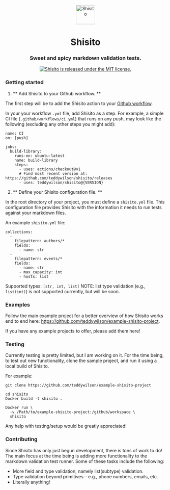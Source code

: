 <p align="center">
  <a href="https://www.github.com/shisito">
    <img alt="Shisito" src="https://s3.amazonaws.com/pix.iemoji.com/images/emoji/apple/ios-12/256/hot-pepper.png" width="60" />
  </a>
</p>
<h1 align="center">
  Shisito
</h1>
<h3 align="center">
  Sweet and spicy markdown validation tests.
</h3>
<p align="center">
  <a href="https://github.com/teddywilson/shisito/blob/master/LICENSE">
    <img src="https://img.shields.io/badge/license-MIT-blue.svg" alt="Shisito is released under the MIT license." />
  </a>
</p>

### Getting started

1. ** Add Shisito to your Github workflow. **

The first step will be to add the Shisito action to your [Github workflow](https://docs.github.com/en/free-pro-team@latest/actions/learn-github-actions/introduction-to-github-actions).

In your your workflow `.yml` file, add Shisito as a step. For example, a simple CI file (`.github/workflows/ci.yml`) that runs on any push, may look like the following (excluding any other steps you might add):

```
name: CI
on: [push]

jobs:
  build-library:
    runs-on: ubuntu-latest
    name: build-library
    steps:
      - uses: actions/checkout@v1
      # Find most recent version at: https://github.com/teddywilson/shisito/releases
      - uses: teddywilson/shisito@{VERSION}
```

2. ** Define your Shisito configuration file. **

In the root directory of your project, you must define a `shisito.yml` file. This configuration file provides Shisito with the information it needs to run tests against your markdown files.

An example `shisito.yml` file:

```
collections:
  -
    filepattern: authors/*
    fields:
      - name: str    
  -
    filepattern: events/*
    fields:
      - name: str
      - max_capacity: int
      - hosts: list
```

Supported types: `[str, int, list]`
NOTE: list type validation (e.g., `list(int)`) is not supported currently, but will be soon.

### Examples
Follow the main example project for a better overview of how Shisito works end to end here: https://github.com/teddywilson/example-shisito-project.

If you have any example projects to offer, please add them here!

### Testing
Currently testing is pretty limited, but I am working on it. For the time being, to test out new functionality, clone the sample project, and run it using a local build of Shisito.

For example:
```
git clone https://github.com/teddywilson/example-shisito-project

cd shisito
Docker build -t shisito .

Docker run \
  -v /Path/to/example-shisito-project:/github/workspace \
  shisito
```

Any help with testing/setup would be greatly appreciated!

### Contributing
Since Shisito has only just begun development, there is tons of work to do! The main focus at the time being is adding more functionality to the markdown validation test runner. Some of these tasks include the following:
- More field and type validation, namely list(subtype) validation.
- Type validation beyond primitives – e.g., phone numbers, emails, etc.
- Literally anything!
